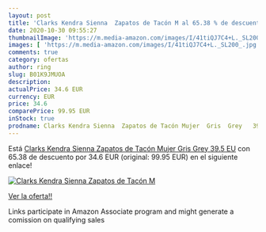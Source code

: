 ```yaml
---
layout: post
title: 'Clarks Kendra Sienna  Zapatos de Tacón M al 65.38 % de descuento'
date: 2020-10-30 09:55:27
thumbnailImage: 'https://m.media-amazon.com/images/I/41tiQJ7C4+L._SL200_.jpg'
images: [ 'https://m.media-amazon.com/images/I/41tiQJ7C4+L._SL200_.jpg' ]
comments: true
category: ofertas
author: ring
slug: B01K9JMUOA
description:
actualPrice: 34.6 EUR
currency: EUR
price: 34.6
comparePrice: 99.95 EUR
inStock: true
prodname: Clarks Kendra Sienna  Zapatos de Tacón Mujer  Gris  Grey   39.5 EU
---
```


Está [Clarks Kendra Sienna  Zapatos de Tacón Mujer  Gris  Grey   39.5 EU](https://www.amazon.es/dp/B01K9JMUOA/?tag=tolees-21) con 65.38 de descuento por 34.6 EUR (original: 99.95 EUR) en el siguiente enlace!

[![Clarks Kendra Sienna  Zapatos de Tacón M](https://m.media-amazon.com/images/I/41tiQJ7C4+L._SL200_.jpg)](https://www.amazon.es/dp/B01K9JMUOA/?tag=tolees-21)

[Ver la oferta!!](https://www.amazon.es/dp/B01K9JMUOA/?tag=tolees-21)

Links participate in Amazon Associate program and might generate a comission on qualifying sales


